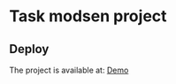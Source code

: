 # Task modsen project

## Deploy
The project is available at: [Demo](https://modsen-task.vercel.app/)
